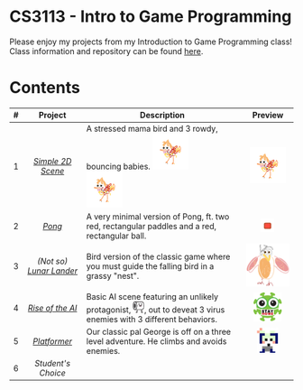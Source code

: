 # CS3113 - Intro to Game Programming
Please enjoy my projects from my Introduction to Game Programming class! <br /> Class information and repository can be found [here](https://github.com/carmineguida/CS3113).

# Contents

| # | Project | Description | Preview |
| - | :-: | - | :-: |
| 1 | _[Simple 2D Scene](https://github.com/mkarroqe/CS3113/blob/master/01-Simple-Birdie/README.md)_ | A stressed mama bird and 3 rowdy,  bouncing babies. ![baby](https://raw.githubusercontent.com/mkarroqe/CS3113/master/00-Class-Material/Assets/2D%20Sprites/baby_birdie.png "baby bird") <br/> ![baby](https://raw.githubusercontent.com/mkarroqe/CS3113/master/00-Class-Material/Assets/2D%20Sprites/baby_birdie.png "baby bird") | ![baby](https://raw.githubusercontent.com/mkarroqe/CS3113/master/00-Class-Material/Assets/2D%20Sprites/baby_birdie.png "baby bird") |
| 2 | _[Pong](https://github.com/mkarroqe/CS3113/tree/master/02-Pong)_ | A very minimal version of Pong, ft. two red, rectangular paddles and a red, rectangular ball. | ![baby](https://raw.githubusercontent.com/mkarroqe/CS3113/master/02-Pong/ball.png "ball")  |
| 3 | _(Not so) [Lunar Lander](https://github.com/mkarroqe/CS3113/tree/master/03-Lunar-Lander)_ | Bird version of the classic game where you must guide the falling bird in a grassy "nest". | <img src="https://github.com/mkarroqe/CS3113/blob/master/00-Class-Material/Assets/2D%20Sprites/bird_lander.png?raw=true" width=130 /> |
| 4 | _[Rise of the AI](https://github.com/mkarroqe/CS3113/blob/master/04-Rise-of-AI/README.md)_ | Basic AI scene featuring an unlikely protagonist, <img src="https://github.com/mkarroqe/CS3113/raw/master/04-Rise-of-AI/Sprites/tp.png" width=20 />, out to deveat 3 virus enemies with 3 different behaviors. | <img src="https://github.com/mkarroqe/CS3113/raw/master/04-Rise-of-AI/Sprites/virus3.png" width=50 /> |
| 5 | _[Platformer](https://github.com/mkarroqe/CS3113/blob/master/05-Platformer/)_ | Our classic pal George is off on a three level adventure. He climbs and avoids enemies. | ![](https://github.com/mkarroqe/CS3113/blob/master/05-Platformer/ai.png) |
| 6 | _Student's Choice_ |  |  |
